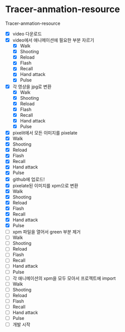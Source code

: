 # Tracer-anmation-resource
Tracer-anmation-resource

- [x] video 다운로드
- [x] video에서 애니메이션에 필요한 부분 자르기
  - [x] Walk
  - [x]  Shooting
  - [x] Reload
  - [x] Flash
  - [x] Recall
  - [x] Hand attack
  - [x] Pulse
- [x] 각 영상을 jpg로 변환
  - [x] Walk
  - [x]  Shooting
  - [x] Reload
  - [x] Flash
  - [x] Recall
  - [x] Hand attack
  - [x] Pulse
- [x]  pixelit에서 모든 이미지를 pixelate
  - [x] Walk
  - [x]  Shooting
  - [x] Reload
  - [x] Flash
  - [x] Recall
  - [x] Hand attack
  - [x] Pulse
- [x] github에 업로드!
- [x]  pixelate된 이미지를 xpm으로 변환
  - [x] Walk
  - [x]  Shooting
  - [x] Reload
  - [x] Flash
  - [x] Recall
  - [x] Hand attack
  - [x] Pulse
- [ ]  xpm 파일을 열어서 green 부분 제거
  - [ ] Walk
  - [ ]  Shooting
  - [ ] Reload
  - [ ] Flash
  - [ ] Recall
  - [ ] Hand attack
  - [ ] Pulse
- [ ]  각 애니메이션의 xpm을 모두 모아서 프로젝트에 import
  - [ ] Walk
  - [ ]  Shooting
  - [ ] Reload
  - [ ] Flash
  - [ ] Recall
  - [ ] Hand attack
  - [ ] Pulse
- [ ]  개발 시작
